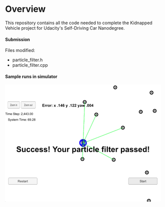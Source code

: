 # Overview
This repository contains all the code needed to complete the Kidnapped Vehicle project for Udacity's Self-Driving Car Nanodegree.

#### Submission
Files modified:
- particle_filter.h
- particle_filter.cpp

#### Sample runs in simulator

![A successful run](success_run.png)


